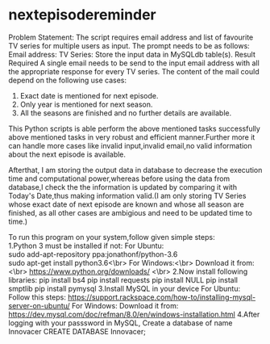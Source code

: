 # nextepisodereminder
Problem Statement:
The script requires email address and list of favourite TV series for multiple
users as input. The prompt needs to be as follows:
Email address:
TV Series:
Store the input data in MySQLdb table(s).
Result Required
A single email needs to be send to the input email address with all the
appropriate response for every TV series. The content of the mail could
depend on the following use cases:
1. Exact date is mentioned for next episode.
2. Only year is mentioned for next season.
3. All the seasons are finished and no further details are available.
 
This Python scripts is able perform the above mentioned tasks successfully above mentioned tasks in very robust and efficient manner.Further more it can handle more cases like invalid input,invalid email,no valid information about the next episode is available.

Afterthat, I am storing the output data in database to decrease the execution time and computational power,whereas before using the data from database,I check the the information is updated by comparing it with Today's Date,thus making information valid.(I am only storing TV Series whose exact date of next episode are known and whose all season are finished, as all other cases are ambigious and need to  be updated time to time.)

To run this program on your system,follow given simple steps:
<br>
1.Python 3 must be installed if not:
      For Ubuntu:<br>
      sudo add-apt-repository ppa:jonathonf/python-3.6<br>
      sudo apt-get install python3.6<\br>
      For Windows:<\br>
      Download it from:<\br>
      https://www.python.org/downloads/ <\br>
 2.Now install following libraries:
      pip install bs4
      pip install requests
      pip install NULL
      pip install smptlib
      pip install pymysql
3.Install MySQL in your device 
      For Ubuntu:
      Follow this steps:
      https://support.rackspace.com/how-to/installing-mysql-server-on-ubuntu/
      For Windows:
      Download it from:
      https://dev.mysql.com/doc/refman/8.0/en/windows-installation.html
 4.After logging with your passsword in MySQL, Create a database of name Innovacer
      CREATE DATABASE Innovacer;
 </p>
